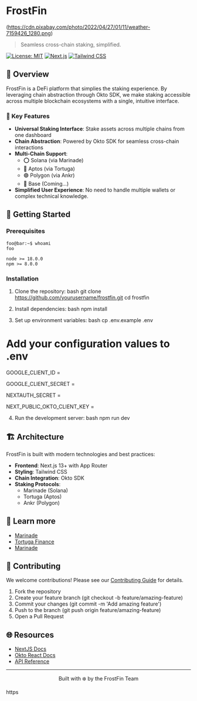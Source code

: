 # FrostFin  

(https://cdn.pixabay.com/photo/2022/04/27/01/11/weather-7159426_1280.png)

> Seamless cross-chain staking, simplified. 

[![License: MIT](https://img.shields.io/badge/License-MIT-blue.svg)](https://opensource.org/licenses/MIT)
[![Next.js](https://img.shields.io/badge/Next.js-13.0-black)](https://nextjs.org/)
[![Tailwind CSS](https://img.shields.io/badge/Tailwind-3.0-38B2AC)](https://tailwindcss.com/)

## 🌟 Overview

FrostFin is a DeFi platform that simplies the staking experience. By leveraging chain abstraction through Okto SDK, we make staking accessible across multiple blockchain ecosystems with a single, intuitive interface.

### 🎯 Key Features

- **Universal Staking Interface**: Stake assets across multiple chains from one dashboard
- **Chain Abstraction**: Powered by Okto SDK for seamless cross-chain interactions
- **Multi-Chain Support**: 
  - ⭕ Solana (via Marinade)
  - 🔵 Aptos (via Tortuga)
  - 🟣 Polygon (via Ankr)
  - 🔷 Base (Coming...)
- **Simplified User Experience**: No need to handle multiple wallets or complex technical knowledge. 

## 🚀 Getting Started

### Prerequisites


```console
foo@bar:~$ whoami
foo
```

```console
node >= 18.0.0
npm >= 8.0.0
```



### Installation

1. Clone the repository:
bash
git clone https://github.com/yourusername/frostfin.git
cd frostfin


2. Install dependencies:
bash
npm install


3. Set up environment variables:
bash
cp .env.example .env
# Add your configuration values to .env
GOOGLE_CLIENT_ID =

GOOGLE_CLIENT_SECRET =
 
NEXTAUTH_SECRET =

NEXT_PUBLIC_OKTO_CLIENT_KEY =


4. Run the development server:
bash
npm run dev


## 🏗️ Architecture

FrostFin is built with modern technologies and best practices:

- **Frontend**: Next.js 13+ with App Router
- **Styling**: Tailwind CSS
- **Chain Integration**: Okto SDK
- **Staking Protocols**:
  - Marinade (Solana)
  - Tortuga (Aptos)
  - Ankr (Polygon)

## 🏦 Learn more

- [Marinade](https://marinade.finance/)
- [Tortuga Finance](https://tortuga.finance/)
- [Marinade](https://marinade.finance/)

## 🤝 Contributing

We welcome contributions! Please see our [Contributing Guide](CONTRIBUTING.md) for details.

1. Fork the repository
2. Create your feature branch (git checkout -b feature/amazing-feature)
3. Commit your changes (git commit -m 'Add amazing feature')
4. Push to the branch (git push origin feature/amazing-feature)
5. Open a Pull Request


## 🌐 Resources

- [NextJS Docs](https://nextjs.org/docs)
- [Okto React Docs](https://docs.okto.tech/docs/react-sdk/getting-started/overview-okto-react)
- [API Reference](https://docs.okto.tech/api-docs)

---

<p align="center">Built with ❄️ by the FrostFin Team</p>https 
